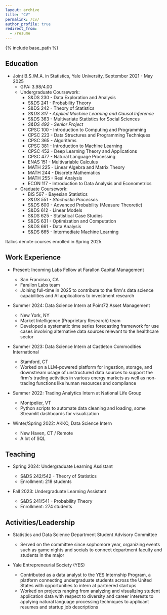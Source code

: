 ```yaml
---
layout: archive
title: "CV"
permalink: /cv/
author_profile: true
redirect_from:
  - /resume
---
```


{% include base_path %}

## Education
* Joint B.S./M.A. in Statistics, Yale University, September 2021 - May 2025
  * GPA: 3.98/4.00
  * Undergraduate Coursework:
    * S&DS 230 - Data Exploration and Analysis
    * S&DS 241 - Probability Theory
    * S&DS 242 - Theory of Statistics
    * _S&DS 317 - Applied Machine Learning and Causal Inference_
    * S&DS 363 - Multivariate Statistics for Social Sciences
    * _S&DS 492 - Senior Project_
    * CPSC 100 - Introduction to Computing and Programming
    * CPSC 223 - Data Structures and Programming Techniques
    * CPSC 365 - Algorithms
    * CPSC 381 - Introduction to Machine Learning
    * CPSC 452 - Deep Learning Theory and Applications
    * CPSC 477 - Natural Language Processing
    * ENAS 151 - Multivariable Calculus
    * MATH 225 - Linear Algebra and Matrix Theory
    * MATH 244 - Discrete Mathematics
    * MATH 255 - Real Analysis
    * ECON 117 - Introduction to Data Analysis and Econometrics
  * Graduate Coursework:
    * BIS 567 - Bayesian Statistics
    * _S&DS 551 - Stochastic Processes_
    * S&DS 600 - Advanced Probability (Measure Theoretic)
    * S&DS 612 - Linear Models
    * S&DS 625 - Statistical Case Studies
    * S&DS 631 - Optimization and Computation
    * S&DS 661 - Data Analysis
    * S&DS 665 - Intermediate Machine Learning
  
Italics denote courses enrolled in Spring 2025.

## Work Experience
* Present: Incoming Labs Fellow at Farallon Capital Management
  * San Francisco, CA
  * Farallon Labs team
  * Joining full-time in 2025 to contribute to the firm's data science capabilities and AI applications to investment research

* Summer 2024: Data Science Intern at Point72 Asset Management
  * New York, NY
  * Market Intelligence (Proprietary Research) team
  * Developed a systematic time series forecasting framework for use cases involving alternative data sources relevant to the healthcare sector

* Summer 2023: Data Science Intern at Castleton Commodities International
  * Stamford, CT
  * Worked on a LLM-powered platform for ingestion, storage, and downstream usage of unstructured data sources to support the firm's trading activities in various energy markets as well as non-trading functions like human resources and compliance

* Summer 2022: Trading Analytics Intern at National Life Group
  * Montpelier, VT
  * Python scripts to automate data cleaning and loading, some Streamlit dashboards for visualization
 
* Winter/Spring 2022: AKKO, Data Science Intern
  * New Haven, CT / Remote
  * A lot of SQL

## Teaching
* Spring 2024: Undergraduate Learning Assistant
  * S&DS 242/542 - Theory of Statistics
  * Enrollment: 218 students
  
* Fall 2023: Undergraduate Learning Assistant
  * S&DS 241/541 - Probability Theory
  * Enrollment: 274 students
  
## Activities/Leadership
* Statistics and Data Science Department Student Advisory Committee
  * Served on the committee since sophomore year, organizing events such as game nights and socials to connect department faculty and students in the major
 
* Yale Entrepreneurial Society (YES)
  * Contributed as a data analyst to the YES Internship Program, a platform connecting undergraduate students across the United States with opportunities to intern at partnered startups
  * Worked on projects ranging from analyzing and visualizing student application data with respect to diversity and career interests to applying natural language processing techniques to applicant resumes and startup job descriptions